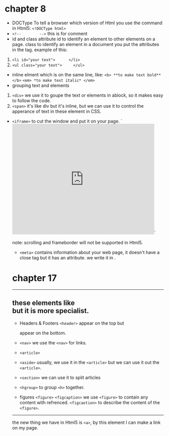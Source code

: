 # chapter 8
- DOCType 
To tell a browser which version of Html you use
the command in Html5: `<!DOCType html>`
- `<!--        -->`
this is for comment
- id and class attribute
id to identify an element to other elements on a page.
class to identify an element in a document
you put the attributes in the tag.
example of this:
1. `<li id="your text">      </li>`
2. `<ul class="your text">     </ul>`
- inline elment 
which is on the same line, like:
`<b> **to make text bold** </b>`
`<em> *to make text italic* </em>`
- grouping text and elements
1. `<div>`
we use it to goupe the text or elements in ablock, so it makes easy to follow the code.
2. `<span>`
it's like div but it's inline, but we can use it to control the apperance of text in these element in CSS.
- `<iframe>`
to cut the window and put it on your page.
`<iframe
src="http://maps.google.co.uk/maps?q=moma+new+york
&amp;output=embed"
width="450"
height="350"
frameborder="0"
scrolling="no">
</iframe>`

note: scrolling and frameborder will not be supported in Html5.

- `<meta>`
contains information about your web page, it doesn't have a close tag but it has an attribute. we write it in <head>.
  
  
# chapter 17
----------------------------------------------------------------------------------------------------------------------
## these elements like <div> but it is more specialist.
- Headers & Footers
`<header>` appear on the top but <footer> appear on the bottom.
  
- `<nav>`
we use the `<nav>` for links.
- `<article>`
- `<aside>`
usually, we use it in the `<article>` but we can use it out the `<article>`.
- `<section>` 
we can use it to split articles
- `<hgroup>`
to group `<h>` together.
- figures
`<figure>` `<figcaption>`
we use `<figure>` to contain any content with refrenced.
`<figcaotion>`  to describe the content of the          `<figure>`.

---------------------------------------------------------------------------------------------------------------------------
the new thing we have in Html5 is `<a>`, by this element I can make a link on my page.



